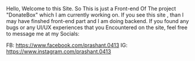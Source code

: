 Hello, Welcome to this Site. So This is just a Front-end Of The project "DonateBox" which I am currently working on. If you see this site , than I may have finshed front-end part and I am doing backend. If you found any bugs or any UI/UX experiences that you Encountered on the site, feel free to message me at my Socials:

FB: https://www.facebook.com/prashant.0413
IG: https://www.instagram.com/prashant.0413